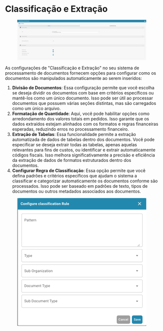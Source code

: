 # Classificação e Extração

<figure><img src="../../../.gitbook/assets/Bildschirmfoto 2024-05-08 um 11.10.49.png" alt=""><figcaption></figcaption></figure>

As configurações de "Classificação e Extração" no seu sistema de processamento de documentos fornecem opções para configurar como os documentos são manipulados automaticamente ao serem inseridos:

1. **Divisão de Documentos**: Essa configuração permite que você escolha se deseja dividir os documentos com base em critérios específicos ou mantê-los como um único documento. Isso pode ser útil ao processar documentos que possuem várias seções distintas, mas são carregados como um único arquivo.
2. **Formatação de Quantidade**: Aqui, você pode habilitar opções como arredondamento dos valores totais em pedidos. Isso garante que os dados extraídos estejam alinhados com os formatos e regras financeiras esperadas, reduzindo erros no processamento financeiro.
3. **Extração de Tabelas**: Essa funcionalidade permite a extração automatizada de dados de tabelas dentro dos documentos. Você pode especificar se deseja extrair todas as tabelas, apenas aquelas relevantes para fins de custos, ou identificar e extrair automaticamente códigos fiscais. Isso melhora significativamente a precisão e eficiência da extração de dados de formatos estruturados dentro dos documentos.
4. **Configurar Regra de Classificação**: Essa opção permite que você defina padrões e critérios específicos que ajudam o sistema a classificar e categorizar automaticamente os documentos conforme são processados. Isso pode ser baseado em padrões de texto, tipos de documentos ou outros metadados associados aos documentos.

<figure><img src="../../../.gitbook/assets/Bildschirmfoto 2024-05-08 um 11.11.10.png" alt=""><figcaption></figcaption></figure>
